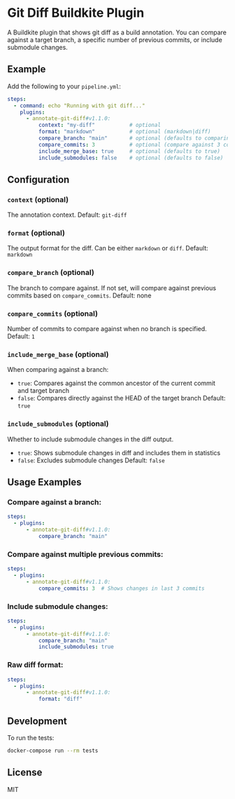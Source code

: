 # Git Diff Buildkite Plugin

A Buildkite plugin that shows git diff as a build annotation. You can compare against a target branch, a specific number of previous commits, or include submodule changes.

## Example

Add the following to your `pipeline.yml`:

```yaml
steps:
  - command: echo "Running with git diff..."
    plugins:
      - annotate-git-diff#v1.1.0:
          context: "my-diff"           # optional
          format: "markdown"           # optional (markdown|diff)
          compare_branch: "main"       # optional (defaults to comparing against previous commit)
          compare_commits: 3           # optional (compare against 3 commits back, ignored if compare_branch is set)
          include_merge_base: true     # optional (defaults to true)
          include_submodules: false    # optional (defaults to false)
```

## Configuration

### `context` (optional)
The annotation context. Default: `git-diff`

### `format` (optional)
The output format for the diff. Can be either `markdown` or `diff`. Default: `markdown`

### `compare_branch` (optional)
The branch to compare against. If not set, will compare against previous commits based on `compare_commits`. Default: none

### `compare_commits` (optional)
Number of commits to compare against when no branch is specified. Default: `1`

### `include_merge_base` (optional)
When comparing against a branch:
- `true`: Compares against the common ancestor of the current commit and target branch
- `false`: Compares directly against the HEAD of the target branch
Default: `true`

### `include_submodules` (optional)
Whether to include submodule changes in the diff output.
- `true`: Shows submodule changes in diff and includes them in statistics
- `false`: Excludes submodule changes
Default: `false`

## Usage Examples

### Compare against a branch:
```yaml
steps:
  - plugins:
      - annotate-git-diff#v1.1.0:
          compare_branch: "main"
```

### Compare against multiple previous commits:
```yaml
steps:
  - plugins:
      - annotate-git-diff#v1.1.0:
          compare_commits: 3  # Shows changes in last 3 commits
```

### Include submodule changes:
```yaml
steps:
  - plugins:
      - annotate-git-diff#v1.1.0:
          compare_branch: "main"
          include_submodules: true
```

### Raw diff format:
```yaml
steps:
  - plugins:
      - annotate-git-diff#v1.1.0:
          format: "diff"
```

## Development

To run the tests:

```bash
docker-compose run --rm tests
```

## License

MIT
